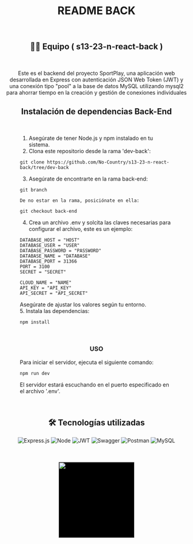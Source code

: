 <div align='center' style='padding: 10px;'>

<h1>README BACK</h1>

<br>

## 👨‍💻 Equipo ( s13-23-n-react-back )

<br>

Este es el backend del proyecto SportPlay, una aplicación web desarrollada en Express con autenticación JSON Web Token (JWT) y una conexión tipo "pool" a la base de datos MySQL utilizando mysql2 para ahorrar tiempo en la creación y gestión de conexiones individuales


## Instalación de dependencias Back-End

<br>

<div align='left' style='padding: 0 40px' >

  1. Asegúrate de tener Node.js y npm instalado en tu sistema.
  2. Clona este repositorio desde la rama 'dev-back':
  ```
  git clone https://github.com/No-Country/s13-23-n-react-back/tree/dev-back
  ```
  3. Asegúrate de encontrarte en la rama back-end:
  ```
  git branch
  ```
    De no estar en la rama, posiciónate en ella:
  ```
  git checkout back-end
  ```
  4. Crea un archivo .env y solcita las claves necesarias para configurar el archivo, este es un ejemplo:
  ```
  DATABASE_HOST = "HOST"
  DATABASE_USER = "USER"
  DATABASE_PASSWORD = "PASSWORD"
  DATABASE_NAME = "DATABASE"
  DATABASE_PORT = 31366
  PORT = 3100
  SECRET = "SECRET"

  CLOUD_NAME = "NAME"
  API_KEY = "API_KEY"
  API_SECRET = "API_SECRET"
  ```
  Asegúrate de ajustar los valores según tu entorno. <br>
  5. Instala las dependencias:
  ```
  npm install
  ```
</div>

<br> 

### USO

<div align='left' style='padding: 0 40px' >

  Para iniciar el servidor, ejecuta el siguiente comando:
  ```
  npm run dev
  ```
  El servidor estará escuchando en el puerto especificado en el archivo '.env'.

</div>

<br> 

## 🛠️ Tecnologías utilizadas


![Express.js](https://img.shields.io/badge/express.js-%23404d59.svg?style=for-the-badge&logo=express&logoColor=%2361DAFB)
![Node](https://img.shields.io/badge/Node%20js-339933?style=for-the-badge&logo=nodedotjs&logoColor=white)
![JWT](https://img.shields.io/badge/JWT-black?style=for-the-badge&logo=JSON%20web%20tokens)
![Swagger](https://img.shields.io/badge/-Swagger-%23Clojure?style=for-the-badge&logo=swagger&logoColor=white)
![Postman](https://img.shields.io/badge/Postman-FF6C37?style=for-the-badge&logo=postman&logoColor=white) 
![MySQL](https://img.shields.io/badge/mysql-%2300f.svg?style=for-the-badge&logo=mysql&logoColor=white)

<br>

<br>

<div align='center'>
  <a href="https://www.nocountry.tech/" target="_blank">
    <img style='background-color:black;' src="https://encrypted-tbn0.gstatic.com/images?q=tbn:ANd9GcQsukYB3HL90LSwYv_RIR2O2OlCV8Sbkx2eNHv8nRvOu8L16FxLQ0nPzY02wQ_BJOfQZw&usqp=CAU" width="200">
  </a>
</div>
